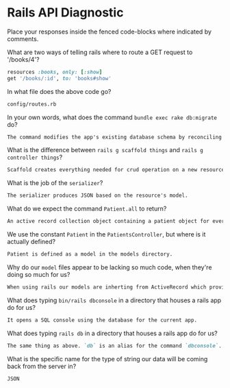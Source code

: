 # Rails API Diagnostic

Place your responses inside the fenced code-blocks where indicated by comments.


What are two ways of telling rails where to route a GET request to '/books/4'?

```rb
resources :books, only: [:show]
get '/books/:id', to: 'books#show'
```

In what file does the above code go?

```md
config/routes.rb
```

In your own words, what does the command `bundle exec rake db:migrate` do?

```md
The command modifies the app's existing database schema by reconciling pending migration files with the schema.rb file.
```

What is the difference between `rails g scaffold things` and
`rails g controller things`?

```md
Scaffold creates everything needed for crud operation on a new resource (resource routes, controller, model, serializer). Generating a controller only generates a controller file for a given resource.
```

What is the job of the `serializer`?

```md
The serializer produces JSON based on the resource's model.
```

What do we expect the command `Patient.all` to return?

```md
An active record collection object containing a patient object for every patient record in our app.
```

We use the constant `Patient` in the `PatientsController`, but where is it
actually defined?

```md
Patient is defined as a model in the models directory.
```

Why do our `model` files appear to be lacking so much code, when they're doing
so much for us?

```md
When using rails our models are inherting from ActiveRecord which provides a lot of functionality, including interactions with a database.
```

What does typing `bin/rails dbconsole` in a directory that houses a rails app do for
us?

```md
It opens a SQL console using the database for the current app.
```

What does typing `rails db` in a directory that houses a rails app do for us?

```md
The same thing as above. `db` is an alias for the command `dbconsole`.
```

What is the specific name for the type of string our data will be coming back
from the server in?

```md
JSON
```
